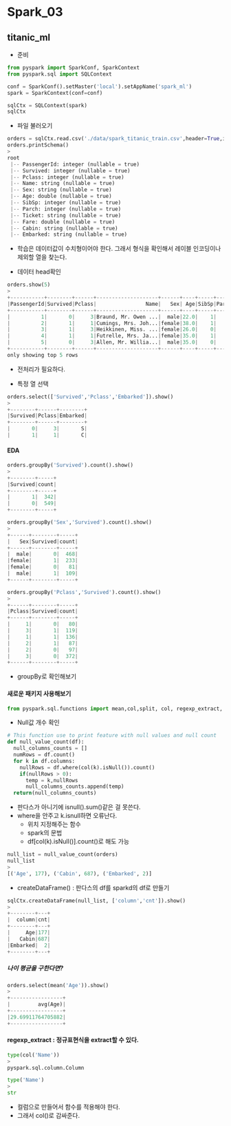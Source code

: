 # Spark_03

## titanic_ml

- 준비

```python
from pyspark import SparkConf, SparkContext
from pyspark.sql import SQLContext

conf = SparkConf().setMaster('local').setAppName('spark_ml')
spark = SparkContext(conf=conf)

sqlCtx = SQLContext(spark)
sqlCtx
```

- 파일 불러오기

```python
orders = sqlCtx.read.csv('./data/spark_titanic_train.csv',header=True,inferSchema=True)
orders.printSchema()
>
root
 |-- PassengerId: integer (nullable = true)
 |-- Survived: integer (nullable = true)
 |-- Pclass: integer (nullable = true)
 |-- Name: string (nullable = true)
 |-- Sex: string (nullable = true)
 |-- Age: double (nullable = true)
 |-- SibSp: integer (nullable = true)
 |-- Parch: integer (nullable = true)
 |-- Ticket: string (nullable = true)
 |-- Fare: double (nullable = true)
 |-- Cabin: string (nullable = true)
 |-- Embarked: string (nullable = true)
```

- 학습은 데이터값이 수치형이어야 한다. 그래서 형식을 확인해서 레이블 인코딩이나 제외할 열을 찾는다.

- 데이터 head확인

```python
orders.show(5)
>
+-----------+--------+------+--------------------+------+----+-----+-----+----------------+-------+-----+--------+
|PassengerId|Survived|Pclass|                Name|   Sex| Age|SibSp|Parch|          Ticket|   Fare|Cabin|Embarked|
+-----------+--------+------+--------------------+------+----+-----+-----+----------------+-------+-----+--------+
|          1|       0|     3|Braund, Mr. Owen ...|  male|22.0|    1|    0|       A/5 21171|   7.25| null|       S|
|          2|       1|     1|Cumings, Mrs. Joh...|female|38.0|    1|    0|        PC 17599|71.2833|  C85|       C|
|          3|       1|     3|Heikkinen, Miss. ...|female|26.0|    0|    0|STON/O2. 3101282|  7.925| null|       S|
|          4|       1|     1|Futrelle, Mrs. Ja...|female|35.0|    1|    0|          113803|   53.1| C123|       S|
|          5|       0|     3|Allen, Mr. Willia...|  male|35.0|    0|    0|          373450|   8.05| null|       S|
+-----------+--------+------+--------------------+------+----+-----+-----+----------------+-------+-----+--------+
only showing top 5 rows
```

- 전처리가 필요하다.

- 특정 열 선택

```python
orders.select(['Survived','Pclass','Embarked']).show()
>
+--------+------+--------+
|Survived|Pclass|Embarked|
+--------+------+--------+
|       0|     3|       S|
|       1|     1|       C|
```

#### EDA

```python
orders.groupBy('Survived').count().show()
>
+--------+-----+
|Survived|count|
+--------+-----+
|       1|  342|
|       0|  549|
+--------+-----+
```

```python
orders.groupBy('Sex','Survived').count().show()
>
+------+--------+-----+
|   Sex|Survived|count|
+------+--------+-----+
|  male|       0|  468|
|female|       1|  233|
|female|       0|   81|
|  male|       1|  109|
+------+--------+-----+
```

```python
orders.groupBy('Pclass','Survived').count().show()
>
+------+--------+-----+
|Pclass|Survived|count|
+------+--------+-----+
|     1|       0|   80|
|     3|       1|  119|
|     1|       1|  136|
|     2|       1|   87|
|     2|       0|   97|
|     3|       0|  372|
+------+--------+-----+
```

- groupBy로 확인해보기

#### 새로운 패키지 사용해보기

```python
from pyspark.sql.functions import mean,col,split, col, regexp_extract, when, lit
```

- Null값 개수 확인

```python
# This function use to print feature with null values and null count 
def null_value_count(df):
  null_columns_counts = []
  numRows = df.count()
  for k in df.columns:
    nullRows = df.where(col(k).isNull()).count()
    if(nullRows > 0):
      temp = k,nullRows
      null_columns_counts.append(temp)
  return(null_columns_counts)
```

- 판다스가 아니기에 isnull().sum()같은 걸 못쓴다.
- where을 안주고 k.isnull하면 오류난다.
  - 위치 지정해주는 함수
  - spark의 문법
  - df[col(k).isNull()].count()로 해도 가능

```python
null_list = null_value_count(orders)
null_list
>
[('Age', 177), ('Cabin', 687), ('Embarked', 2)]
```

- createDataFrame() : 판다스의 df를 sparkd의 df로 만들기

```python
sqlCtx.createDataFrame(null_list, ['column','cnt']).show()
>
+--------+---+
|  column|cnt|
+--------+---+
|     Age|177|
|   Cabin|687|
|Embarked|  2|
+--------+---+
```

##### 나이 평균을 구한다면?

```python
orders.select(mean('Age')).show()
>
+-----------------+
|         avg(Age)|
+-----------------+
|29.69911764705882|
+-----------------+
```

#### regexp_extract : 정규표현식을 extract할 수 있다.

```python
type(col('Name'))
>
pyspark.sql.column.Column

type('Name')
>
str
```

- 컬럼으로 만들어서 함수를 적용해야 한다.
- 그래서 col()로 감싸준다.